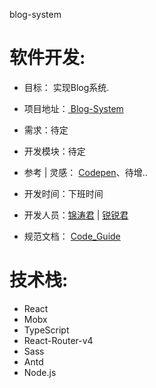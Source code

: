 blog-system
# 软件开发:
- 目标： 实现Blog系统.

- 项目地址：[ Blog-System ](https://github.com/SpontaLeo/blog-system/tree/master)

- 需求：待定

- 开发模块：待定

- 参考 | 灵感： [Codepen](https://codepen.io/)、待增..

- 开发时间：下班时间

- 开发人员：[锦涛君](https://github.com/SpontaLeo) | [锐锐君](https://github.com/HuangHongRui)

- 规范文档： [Code_Guide](https://github.com/SpontaLeo/Code-Guide)


# 技术栈:
- React
- Mobx
- TypeScript
- React-Router-v4
- Sass
- Antd
- Node.js
